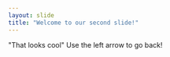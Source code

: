 ```yaml
---
layout: slide
title: "Welcome to our second slide!"
---
```

"That looks cool"
Use the left arrow to go back!
